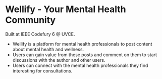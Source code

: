 # Wellify - Your Mental Health Community

Built at IEEE Codefury 6 @ UVCE.

- Wellify is a platform for mental health professionals to post content about mental health and wellness.
- Users can gain value from these posts and comment on them to start discussions with the author and other users.
- Users can connect with the mental health professionals they find interesting for consultations.
